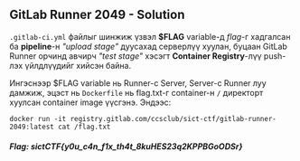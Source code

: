 ## GitLab Runner 2049 - Solution


`.gitlab-ci.yml` файлыг шинжиж үзвэл **$FLAG** variable-д *flag*-г хадгалсан ба **pipeline**-н *"upload stage"* дуусахад серверлүү хуулан, буцаан GitLab Runner орчинд авчирч *"test stage"* хэсэгт **Container Registry**-лүү push-лэх үйлдлүүдийг хийсэн байна.

Ингэснээр $FLAG variable нь Runner-с Server, Server-с Runner луу дамжиж, эцэст нь `Dockerfile` нь flag.txt-г container-н `/` директорт хуулсан container image үүсгэнэ. Эндээс:

```
docker run -it registry.gitlab.com/ccsclub/sict-ctf/gitlab-runner-2049:latest cat /flag.txt
```

##### Flag: sictCTF{y0u_c4n_f1x_th4t_8kuHES23q2KPPBGoODSr}
